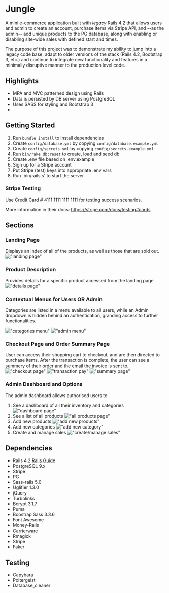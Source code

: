 # Jungle

A mini e-commerce application built with _legacy_ Rails 4.2 that allows users and admin to create an account, purchase items via Stripe API, and --as the admin-- add unique products to the PG database, along with enabling or disabling site-wide sales with defined start and times.

The purpose of this project was to demonstrate my ability to jump into a legacy code base, adapt to older versions of the stack (Rails 4.2, Bootstrap 3, etc.) and continue to integrate _new_ functionality and features in a minimally disruptive manner to the production level code.

## Highlights

- MPA and MVC patterned design using Rails
- Data is persisted by DB server using PostgreSQL
- Uses SASS for styling and Bootstrap 3
-

## Getting Started

1. Run `bundle install` to install dependencies
2. Create `config/database.yml` by copying `config/database.example.yml`
3. Create `config/secrets.yml` by copying `config/secrets.example.yml`
4. Run `bin/rake db:reset` to create, load and seed db
5. Create .env file based on .env.example
6. Sign up for a Stripe account
7. Put Stripe (test) keys into appropriate .env vars
8. Run `bin/rails s' to start the server

### Stripe Testing

Use Credit Card # 4111 1111 1111 1111 for testing success scenarios.

More information in their docs: <https://stripe.com/docs/testing#cards>

## Sections

### Landing Page

Displays an index of all of the products, as well as those that are sold out.
!["landing page"](https://raw.githubusercontent.com/habibcodes/Jungle-Rails/master/images/landing%20page.png)

### Product Description

Provides details for a specific product accessed from the landing page.
!["details page"](https://raw.githubusercontent.com/habibcodes/Jungle-Rails/master/images/product%20details.png)

### Contextual Menus for Users OR Admin

Categories are listed in a menu available to all users, while an Admin dropdown is hidden behind an authentication, granding access to further functionalities.

!["categories menu"](https://raw.githubusercontent.com/habibcodes/Jungle-Rails/master/images/categories%20menu.png)
!["admin menu"](https://raw.githubusercontent.com/habibcodes/Jungle-Rails/master/images/categories%20menu.png)

### Checkout Page and Order Summary Page

User can access their shopping cart to checkout, and are then directed to purchase items. After the transaction is complete, the user can see a summery of their order and the email the invoice is sent to.
!["checkout page"](https://raw.githubusercontent.com/habibcodes/Jungle-Rails/master/images/checkout%20page.png)
!["transaction pay"](https://raw.githubusercontent.com/habibcodes/Jungle-Rails/master/images/transaction%20pay.png)
!["summary page"](https://raw.githubusercontent.com/habibcodes/Jungle-Rails/master/images/order%20confirmation.png)

### Admin Dashboard and Options

The admin dashboard allows authorised users to

1. See a dashboard of all their inventory and categories
   !["dashboard page"](https://raw.githubusercontent.com/habibcodes/Jungle-Rails/master/images/dashboard%20page.png)
2. See a list of all products
   !["all products page"](https://raw.githubusercontent.com/habibcodes/Jungle-Rails/master/images/all%20products%20pg.png)
3. Add new products
   !["add new products"](https://raw.githubusercontent.com/habibcodes/Jungle-Rails/master/images/add%20new%20product%20pg.png)
4. Add new categories
   !["add new category"](https://raw.githubusercontent.com/habibcodes/Jungle-Rails/master/images/add%20new%20category.png)
5. Create and manage sales
   !["create/manage sales"](https://raw.githubusercontent.com/habibcodes/Jungle-Rails/master/images/manage%20sales.png)

## Dependencies

- Rails 4.2 [Rails Guide](http://guides.rubyonrails.org/v4.2/)
- PostgreSQL 9.x
- Stripe
- PG
- Sass-rails 5.0
- Uglifier 1.3.0
- jQuery
- Turbolinks
- Bcrypt 3.1.7
- Puma
- Boostrap Sass 3.3.6
- Font Awesome
- Money-Rails
- Carrierware
- Rmagick
- Stripe
- Faker

## Testing

- Capybara
- Poltergeist
- Database_cleaner
